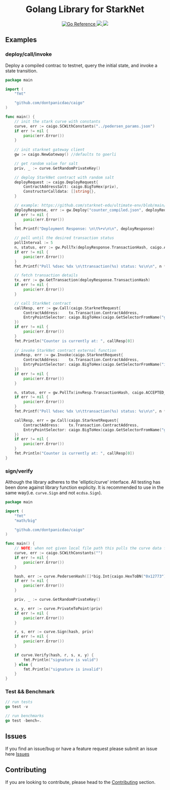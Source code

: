 <h1 align="center">Golang Library for StarkNet</h1>

<p align="center">
    <a href="https://pkg.go.dev/github.com/dontpanicdao/caigo">
        <img src="https://pkg.go.dev/badge/github.com/dontpanicdao/caigo.svg" alt="Go Reference">
    </a>
    <a href="https://github.com/dontpanicdao/caigo/blob/main/LICENSE">
        <img src="https://img.shields.io/badge/license-MIT-black">
    </a>
    <a href="https://starkware.co/">
        <img src="https://img.shields.io/badge/powered_by-StarkWare-navy">
    </a>
</p>

## Examples

### deploy/call/invoke
Deploy a compiled contrac to testnet, query the initial state, and invoke a state transition.

```go
package main

import (
	"fmt"

	"github.com/dontpanicdao/caigo"
)

func main() {
	// init the stark curve with constants
	curve, err := caigo.SCWithConstants("../pedersen_params.json")
	if err != nil {
		panic(err.Error())
	}
	
	// init starknet gateway client
	gw := caigo.NewGateway() //defaults to goerli

	// get random value for salt
	priv, _ := curve.GetRandomPrivateKey()

	// deploy StarkNet contract with random salt
	deployRequest := caigo.DeployRequest{
		ContractAddressSalt: caigo.BigToHex(priv),
		ConstructorCalldata: []string{},
	}

	// example: https://github.com/starknet-edu/ultimate-env/blob/main/counter.cairo
	deployResponse, err := gw.Deploy("counter_compiled.json", deployRequest)
	if err != nil {
		panic(err.Error())
	}
	fmt.Printf("Deployment Response: \n\t%+v\n\n", deployResponse)

	// poll until the desired transaction status
	pollInterval := 5
	n, status, err := gw.PollTx(deployResponse.TransactionHash, caigo.ACCEPTED_ON_L2, pollInterval, 150)
	if err != nil {
		panic(err.Error())
	}
	fmt.Printf("Poll %dsec %dx \n\ttransaction(%s) status: %s\n\n", n * pollInterval, n, deployResponse.TransactionHash, status)

	// fetch transaction details
	tx, err := gw.GetTransaction(deployResponse.TransactionHash)
	if err != nil {
		panic(err.Error())
	}

	// call StarkNet contract
	callResp, err := gw.Call(caigo.StarknetRequest{
		ContractAddress:    tx.Transaction.ContractAddress,
		EntryPointSelector: caigo.BigToHex(caigo.GetSelectorFromName("get_count")),
	})
	if err != nil {
		panic(err.Error())
	}
	fmt.Println("Counter is currently at: ", callResp[0])
	
	// invoke StarkNet contract external function
	invResp, err := gw.Invoke(caigo.StarknetRequest{
		ContractAddress:    tx.Transaction.ContractAddress,
		EntryPointSelector: caigo.BigToHex(caigo.GetSelectorFromName("increment")),
	})
	if err != nil {
		panic(err.Error())
	}

	n, status, err = gw.PollTx(invResp.TransactionHash, caigo.ACCEPTED_ON_L2, 5, 150)
	if err != nil {
		panic(err.Error())
	}
	fmt.Printf("Poll %dsec %dx \n\ttransaction(%s) status: %s\n\n", n * pollInterval, n, deployResponse.TransactionHash, status)

	callResp, err = gw.Call(caigo.StarknetRequest{
		ContractAddress:    tx.Transaction.ContractAddress,
		EntryPointSelector: caigo.BigToHex(caigo.GetSelectorFromName("get_count")),
	})
	if err != nil {
		panic(err.Error())
	}
	fmt.Println("Counter is currently at: ", callResp[0])
}
```

### sign/verify
Although the library adheres to the 'elliptic/curve' interface. All testing has been done against library function explicity. It is recommended to use in the same way(i.e. `curve.Sign` and not `ecdsa.Sign`).

```go
package main

import (
	"fmt"
	"math/big"

	"github.com/dontpanicdao/caigo"
)

func main() {
	// NOTE: when not given local file path this pulls the curve data from Starkware github repo
	curve, err := caigo.SCWithConstants("")
	if err != nil {
		panic(err.Error())
	}

	hash, err := curve.PedersenHash([]*big.Int{caigo.HexToBN("0x12773"), caigo.HexToBN("0x872362")})
	if err != nil {
		panic(err.Error())
	}

	priv, _ := curve.GetRandomPrivateKey()

	x, y, err := curve.PrivateToPoint(priv)
	if err != nil {
		panic(err.Error())
	}

	r, s, err := curve.Sign(hash, priv)
	if err != nil {
		panic(err.Error())
	}

	if curve.Verify(hash, r, s, x, y) {
		fmt.Println("signature is valid")
	} else {
		fmt.Println("signature is invalid")
	}
}
```

### Test && Benchmark
```go
// run tests
go test -v

// run benchmarks
go test -bench=.
```

## Issues

If you find an issue/bug or have a feature request please submit an issue here
[Issues](https://github.com/dontpanicdao/caigo/issues)

## Contributing

If you are looking to contribute, please head to the
[Contributing](https://github.com/dontpanicdao/caigo/blob/main/CONTRIBUTING.md) section.